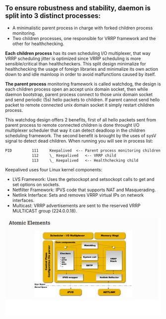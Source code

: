 
## To ensure robustness and stability, daemon is split into 3 distinct processes: ##

- A minimalistic parent process in charge with forked children process monitoring.
- Two children processes, one responsible for VRRP framework and the other for healthchecking.

**Each children process** has its own scheduling I/O multiplexer, that way VRRP scheduling jitter is optimized since VRRP scheduling is more sensible/critical than healthcheckers. This split design minimalize for healthchecking the usage of foreign libraries and minimalize its own action down to and idle mainloop in order to avoid malfunctions caused by itself.


**The parent process** monitoring framework is called watchdog, the design is each children process open an accept unix domain socket, then while daemon bootstrap, parent process connect to those unix domain socket and send periodic (5s) hello packets to children. If parent cannot send hello packet to remote connected unix domain socket it simply restart children process.


This watchdog design offers 2 benefits, first of all hello packets sent from parent process to remote connected children is done throught I/O multiplexer scheduler that way it can detect deadloop in the children scheduling framework. The second benefit is brought by the uses of sysV signal to detect dead children. When running you will see in process list:


	PID         111     Keepalived  <-- Parent process monitoring children
	            112     \_ Keepalived   <-- VRRP child
	            113     \_ Keepalived   <-- Healthchecking child


Keepalived uses four Linux kernel components:

- LVS Framework: Uses the getsockopt and setsockopt calls to get and set options on sockets.
- Netfilter Framework: IPVS code that supports NAT and Masquerading.
- Netlink Interface: Sets and removes VRRP virtual IPs on network interfaces.
- Multicast: VRRP advertisements are sent to the reserved VRRP MULTICAST group (224.0.0.18).

![](./images/atomic.png)


